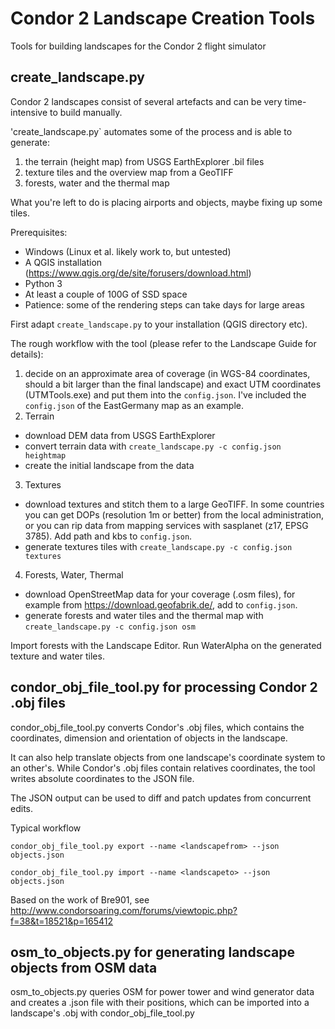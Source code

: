 # Condor 2 Landscape Creation Tools
Tools for building landscapes for the Condor 2 flight simulator

## create_landscape.py
 
Condor 2 landscapes consist of several artefacts and can be very time-intensive
to build manually. 
 
'create_landscape.py` automates some of the process and is able to generate:
1. the terrain (height map) from USGS EarthExplorer .bil files
2. texture tiles and the overview map from a GeoTIFF
3. forests, water and the thermal map 

What you're left to do is placing airports and objects, maybe fixing up some
tiles.

Prerequisites:
* Windows (Linux et al. likely work to, but untested)
* A QGIS installation (https://www.qgis.org/de/site/forusers/download.html)
* Python 3
* At least a couple of 100G of SSD space
* Patience: some of the rendering steps can take days for large areas

First adapt `create_landscape.py` to your installation (QGIS directory etc).

The rough workflow with the tool (please refer to the Landscape Guide for 
details):
1. decide on an approximate area of coverage (in WGS-84 coordinates, 
   should a bit larger than the final landscape) and exact UTM coordinates
   (UTMTools.exe) and put them into the `config.json`. I've included the
   `config.json` of the EastGermany map as an example.
2. Terrain 
  - download DEM data from USGS EarthExplorer
  - convert terrain data with `create_landscape.py -c config.json heightmap`
  - create the initial landscape from the data
3. Textures
  - download textures and stitch them to a large GeoTIFF. In some countries 
    you can get DOPs (resolution 1m or better) from the local administration,
    or you can rip data from mapping services with sasplanet (z17, EPSG 3785). 
    Add path and kbs to `config.json`.
  - generate textures tiles with `create_landscape.py -c config.json textures`
4. Forests, Water, Thermal
  - download OpenStreetMap data for your coverage (.osm files), for example
    from https://download.geofabrik.de/, add to `config.json`.
  - generate forests and water tiles and the thermal map with
    `create_landscape.py -c config.json osm`

Import forests with the Landscape Editor. Run WaterAlpha on the generated 
texture and water tiles.

## condor_obj_file_tool.py for processing Condor 2 .obj files
condor_obj_file_tool.py converts Condor's .obj files, which contains the
coordinates, dimension and orientation of objects in the landscape. 

It can also help translate objects from one landscape's coordinate system to 
an other's. While Condor's .obj files contain relatives coordinates, the tool
writes absolute coordinates to the JSON file.

The JSON output can be used to diff and patch updates from concurrent edits.

Typical workflow

`condor_obj_file_tool.py export --name <landscapefrom> --json objects.json`

`condor_obj_file_tool.py import --name <landscapeto> --json objects.json`
 
Based on the work of Bre901, see http://www.condorsoaring.com/forums/viewtopic.php?f=38&t=18521&p=165412

## osm_to_objects.py for generating landscape objects from OSM data
osm_to_objects.py queries OSM for power tower and wind generator data and
creates a .json file with their positions, which can be imported into a 
landscape's .obj with condor_obj_file_tool.py